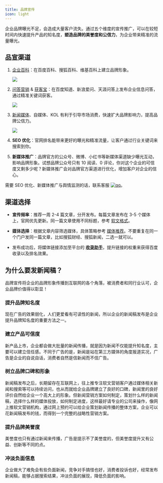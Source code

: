 ```yaml
---
title: 品牌宣传
icon: light
---
```


企业品牌曝光不足，会造成大量客户流失。通过五个维度的宣传推广，可以在较短时间内快速提升产品的知名度，**塑造品牌的美誉度和公信力**，为企业带来精准的流量曝光。

## 品宣渠道

1. [企业百科](http://www.brandipo.com/adm/model_media/createModelMedia?pageType=media)：在百度百科、搜狐百科、维基百科上建立品牌形象。

   ![](http://tc.seoipo.com/20210331183523.png)

2. [问答营销](http://www.brandipo.com/adm/model_media/createModelMediaWenDa?pageType=media) & [获客宝](http://www.brandipo.com/adm/wen_da_fa_bu?newSign=top&pageType=media)：在百度知道、新浪爱问、天涯问答上发布企业信息问答，通过精准关键词获客。

   ![](http://tc.seoipo.com/20210331185405.png)

3. [新闻媒体](http://www.brandipo.com/adm/adm_start_announce?pageType=media)、自媒体、KOL 有利于引导市场消费，快速扩大品牌影响力，提高品牌公信力。

   ![](http://tc.seoipo.com/20210331185739.png)

4. **SEO 优化**：官网排名能带来更好的曝光和精准流量，让客户通过行业关键词来搜索到你。

5. **新媒体推广**：品牌官方的公众号、微博、小红书等新媒体渠道缺少曝光互动，影响品牌形象。试想品牌公众号只有 10 阅读、0 评论，你对这个企业的可信度又剩多少呢？新媒体推广会对品牌官方渠道进行优化，增加客户对企业的信心。

需要 SEO 优化、新媒体推广与舆情监测的话，联系客服 [![qq](http://tc.seoipo.com/qq.png)](http://wpa.qq.com/msgrd?v=3&uin=244538479&site=qq&menu=yes)。

## 渠道选择

- **宣传频率**：推荐一周 2-4 篇文章，分开发布。每篇文章发布在 3-5 个媒体上，官网优先更新。同一篇文章使用不同标题，参考 [软文格式](/posting/news-format)。

- **媒体选择**：根据文章内容筛选媒体，具体策略参考 [媒体推荐](/FAQ/how-to-choose-news-media)。不要重复在同一个门户发同一篇文章，比如搜狐财经、搜狐新闻，二选一就可以。

- 发布成功后，将媒体链接添加至平台的 [**收录助手**](http://www.brandipo.com/adm/zhiZhuChiAdd)，提升链接的权重来获得百度收录以及排名效果。

## 为什么要发新闻稿？

品牌宣传将企业的品牌形象传播到互联网的各个角落，被消费者和同行业认可，企业品牌价值得以彰显！

### 提升品牌知名度

现在广告的效果弱化，人们更爱看有可读性的新闻，所以企业的新闻稿发布是企业提升品牌知名度的重要方法之一。

### 建立产品可信度

新产品上市，企业都会做大批量的新闻传播，就是因为新闻不仅能提升知名度，主要可以建立信任感。不同于广告的是，新闻是站在第三方媒体的角度报道实况，广告是企业的自说自话，消费者自然是信新闻而不信广告。

### 树立品牌口碑和形象

新闻稿发布之后，长期留存在互联网上，往上推专注软文营销客户通过媒体相关新闻和搜索等可以持续访问，也从而就给企业品牌建立了良好的口碑，新闻里的良好 评价自然给企业一个高大上的形象。但新闻营销方案如何制定，策划什么样的新闻稿，选择什么样的媒体投放，如何制定进度，这样最好请专业的公司来操作，像网 上推软文营销机构，通过网上预约可以给企业策划新闻传播的整体方案，企业可以花新闻稿发布的钱，而得到一个完整的战略性营销方案。

### 提升品牌美誉度

美誉度也只有通过新闻来传播，广告是提示不了美誉度的，但美誉度提升又有公益、创新等不同的点。

### 冲淡负面信息

企业做大了难免会有些负面新闻，竞争对手搞怪也好，消费者投诉也好，经常发布新闻稿，能够占据搜索结果，冲淡负面的展现，降低负面的影响。
